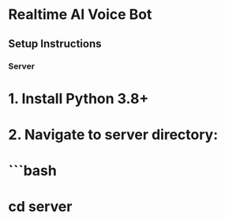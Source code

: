 # Realtime AI Voice Bot

## Setup Instructions

### Server
# 1. Install Python 3.8+
# 2. Navigate to server directory:
# ```bash
# cd server